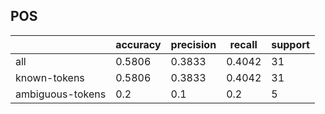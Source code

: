 
## POS

|                  | accuracy | precision | recall | support |
|------------------|----------|-----------|--------|---------|
| all              | 0.5806   | 0.3833    | 0.4042 | 31      |
| known-tokens     | 0.5806   | 0.3833    | 0.4042 | 31      |
| ambiguous-tokens | 0.2      | 0.1       | 0.2    | 5       |

